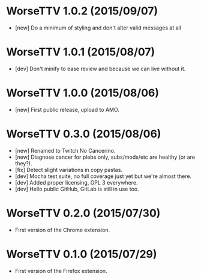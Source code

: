 # WorseTTV 1.0.2 (2015/09/07)
  - [new] Do a minimum of styling and don't alter valid messages at all

# WorseTTV 1.0.1 (2015/08/07)
  - [dev] Don't minify to ease review and because we can live without it.

# WorseTTV 1.0.0 (2015/08/06)
  - [new] First public release, upload to AMO.

# WorseTTV 0.3.0 (2015/08/06)
  - [new] Renamed to Twitch No Cancerino.
  - [new] Diagnose cancer for plebs only, subs/mods/etc are healthy (or are they?).
  - [fix] Detect slight variations in copy pastas.
  - [dev] Mocha test suite, no full coverage just yet but we're almost there.
  - [dev] Added proper licensing, GPL 3 everywhere.
  - [dev] Hello public GitHub, GitLab is still in use too.

# WorseTTV 0.2.0 (2015/07/30)
  - First version of the Chrome extension.

# WorseTTV 0.1.0 (2015/07/29)
  - First version of the Firefox extension.
